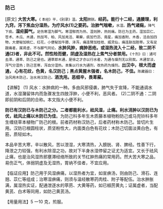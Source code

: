 ### **防己**

[原文] **大苦大寒。**<small>《 本经》平，《别录》温。</small>**太阳**<small>膀胱。</small>**经药。能行十二经，通腠理，利九窍，泻下焦血分湿热，为疗风水(1)之要药。治肺气喘嗽，**<small>水湿。</small>**热气诸痫，**<small>降气下痰。</small>**湿疟脚气，**<small>足伤寒湿为脚气。寒湿郁而为热、湿则肿，热则痛。防已为主药，湿加苡仁、苍术、木瓜、木通，热加芩、柏、风加羌活、萆薢，痰加竹沥、南星，痛加香附、木香，活血加四物，大便秘加桃仁、红花，小便秘加牛膝、泽泻，痛连臂加桂枝、威灵仙，痛连胁加胆草。又有足跟痛者，属肾虚，不与脚气同论。</small>**水肿风肿，痈肿恶疮。或湿热流入十二经，致二阴不通(2)者，非此不可。然性险而健，阴虚及湿热在上焦气分者禁用。**<small>《十剂》曰：通可去滞，通草、防己之是也。通草即木通，是徐之才亦以行水者，为通与燥剂无以别矣。木通甘淡，泻气分湿热；防己苦寒，泻血分湿热。本集以行水为通剂，改热药为燥剂。</small>**出汉中，根大而虚通， 心有花纹，色黄，名汉防己；黑点黄腥木强者，名木防己，不佳。**<small>陈藏器曰：治风用木防己，治水用汉防己。</small>**酒洗用。恶细辛，畏萆薢。**

【讲解】 (1) 风水：水肿病的一种。多由风邪侵袭，肺气失于宣降，不能通调水道，水湿潴留体内而急骤发生四肢浮肿，小便不利，恶风者。    (2)二阴不通：二阴即前阴和后阴的合称。本文指大小便不利。

**防已有汉防已与木防己之分。二者都能利水，祛风湿，止痛。利水消肿以汉防已为优，祛风止痛以木防已为佳**。为防己科多年生木质藤本植物粉防己或马兜铃科多年生缠绕草本植物广防己的根。前者药材称汉防己，后者药材称木防己。皆切片生用。汉防已根圆柱状，质坚粉性大，内面类白色有花纹；木防己切面淡黄白色，有筋，质轻如木。

本品辛苦大寒，辛以散风，苦以泄湿，大寒清热，入膀胱、肾、脾经。性善下行，降泄之力较强，有利水除湿之功，故对下半身水湿停留之证尤为适宜。又长于祛风止痛，也是治风湿热邪壅滞经络所致的关节红肿热痛的常用药。然大苦大寒之品，易伤正气，体弱阴虚及无湿热，胃纳不佳者，不宜应用。

【临证应用】防己用于风湿痹痛，以湿热者为宜，如宣痹汤，则由防己、滑石、连翘、苡仁等组成；治寒湿痹痛，则须与温经散寒药肉桂、附子等配伍。治水肿胀满，属湿热实证，配通泄逐水的葶苈、大黄等药，如已椒苈黄丸；证属虚者，当配黄芪、白术等同用，如防己黄芪汤。

【用量用法】5 一10 克，煎服。
